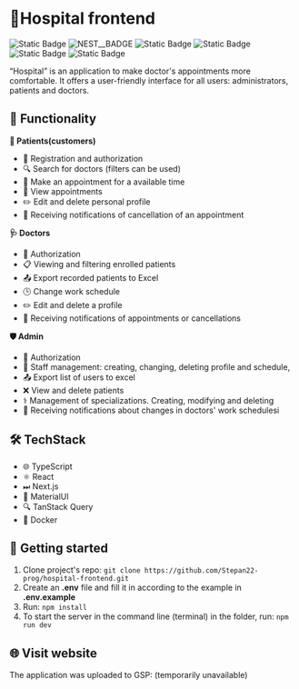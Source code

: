 # 🏥Hospital frontend
![Static Badge](https://img.shields.io/badge/typescript-a?&logo=typescript&color=%23D4FAFF)
![NEST__BADGE](https://img.shields.io/badge/nest-7026b9?&logo=nestjs&color=%23E0234E)
![Static Badge](https://img.shields.io/badge/mysql-a?style=flat&logo=mysql&color=white)
![Static Badge](https://img.shields.io/badge/prisma-a?style=flat&logo=prisma&color=%232D3748)
![Static Badge](https://img.shields.io/badge/docker-a?style=flat&logo=docker&color=black)
![Static Badge](https://img.shields.io/badge/google%20cloud-a?style=flat&logo=googlecloud&color=red)

“Hospital” is an application to make doctor's appointments more comfortable. It offers a user-friendly interface for all users: administrators, patients and doctors. 

## 🎯 Functionality
**👥 Patients(customers)**

 - 🔐 Registration and authorization
 - 🔍 Search for doctors (filters can be used)
 - 📅 Make an appointment for a available time
 - 📄 View appointments
 - ✏️ Edit and delete personal profile
 - 🔔 Receiving notifications of cancellation of an appointment

**🩺 Doctors**

 - 🔐 Authorization
 - 📋 Viewing and filtering enrolled patients
 - 📤 Export recorded patients to Excel
 - 🕒 Change work schedule
 - ✏️ Edit and delete a profile
 - 🔔 Receiving notifications of appointments or cancellations

**🛡️ Admin**

 - 🔐 Authorization
 - 👥 Staff management: creating, changing, deleting profile and schedule,
 - 📤 Export list of users to excel
 - ❌ View and delete patients
 - ⚕️ Management of specializations. Creating, modifying and deleting
 - 🔔 Receiving notifications about changes in doctors' work schedulesі

## 🛠️ TechStack

 - 🌐 TypeScript
 - ⚛ React
 - ⏭ Next.js
 - 🎨 MaterialUI
 - 🔍 TanStack Query
 - 🐳 Docker

## 🚀 Getting started
1.  Clone project's repo:  `git clone https://github.com/Stepan22-prog/hospital-frontend.git`
2.  Create an **.env** file and fill it in according to the example in **.env.example**
3.  Run:  `npm install`
4.  To start the server in the command line (terminal) in the folder, run:  `npm run dev`

## 🌐 Visit website
The application was uploaded to GSP: (temporarily unavailable)
